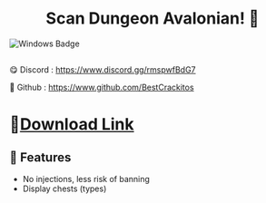 <h1 align="center"> Scan Dungeon Avalonian! 👋 </h1>
<p align="center" align='right'>
<div id="badges">
  <img src="https://img.shields.io/badge/Windows-blue?logo=Windows&logoColor=white&style=for-the-badge" alt="Windows Badge"/>
</div>

## 


:yum: Discord : https://www.discord.gg/rmspwfBdG7

:sparkling_heart: Github : https://www.github.com/BestCrackitos



# 📁[Download Link](https://mega.nz/file/QUxRjKjJ#ybeu_qkUqZoRKnJloM6IAaKBma03BleTORqaRmb1gUw)


## 🎯 Features

- No injections, less risk of banning
- Display chests (types)
